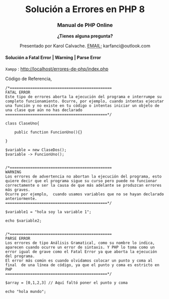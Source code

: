<center><h1>Solución a Errores en PHP 8</h1></center>

<center><h3>Manual de PHP Online</h3></center>
                

<center> <strong>¿Tienes alguna pregunta?</strong>
<p>Presentado por Karol Calvache. <abbr title="correo electrónico">EMAIL:</abbr> karfanci@outlook.com</p>
</center>

<h4>Solución a Fatal Error | Warning | Parse Error</h4>

`Xampp` : <http://localhost/errores-de-php/index.php>

Código de Referencia,

    
    /*=============================================
    FATAL ERROR
    Este tipo de errores aborta la ejecución del programa e interrumpe su completo funcionamiento. Ocurre, por ejemplo, cuando intentas ejecutar una función y no existe en tu código o intentas iniciar un objeto de una clase que aún no has declarado
    =============================================*/
    
    class ClaseUno{
    
        public function FuncionUno(){}
    
    }
    
    $variable = new ClaseDos();
    $variable -> FuncionUno();
    
    
    /*=============================================
    WARNING
    Los errores de advertencia no abortan la ejecución del programa, esto quiere decir que el programa sigue su curso pero puede no funcionar correctamente o ser la causa de que más adelante se produzcan errores más graves. 
    Ocurre por ejemplo,  cuando usamos variables que no se hayan declarado anteriormente.
    =============================================*/
    
    $variable1 = "hola soy la variable 1";
    
    echo $variable2;
    
    
    /*=============================================
    PARSE ERROR
    Los errores de tipo Análisis Gramatical, como su nombre lo indica, aparecen cuando ocurre un error de sintaxis. Y PHP lo toma como un error igual de grave como el Fatal Error ya que aborta la ejecución del programa.
    El error más común es cuando olvidamos colocar un punto y coma al final  de una línea de código, ya que el punto y coma es estricto en PHP
    =============================================*/
    
    $array = [0,1,2,3] // Aquí faltó poner el punto y coma
    
    echo "hola mundo";
    

